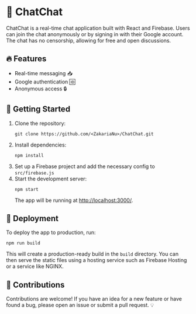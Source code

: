 <h1>💬 ChatChat</h1>
<p>ChatChat is a real-time chat application built with React and Firebase. Users can join the chat anonymously or by signing in with their Google account. The chat has no censorship, allowing for free and open discussions.</p>
<h2>🔥 Features</h2>
<ul>
  <li>Real-time messaging 📥</li>
  <li>Google authentication 🆔</li>
  <li>Anonymous access 🔒</li>
</ul>
<h2>🏁 Getting Started</h2>
<ol>
  <li>Clone the repository:
<pre><code>git clone https://github.com/&lt;ZakariaNu&gt;/ChatChat.git
</code></pre>
</li>
  <li>Install dependencies:
<pre><code>npm install
</code></pre>
</li>
  <li>Set up a Firebase project and add the necessary config to <code>src/firebase.js</code></li>
  <li>Start the development server:
<pre><code>npm start
</code></pre>
The app will be running at <a href="http://localhost:3000/">http://localhost:3000/</a>.</li>

</ol>
<h2>🚀 Deployment</h2>
<p>To deploy the app to production, run:</p>
<pre><code>npm run build
</code></pre>
<p>This will create a production-ready build in the <code>build</code> directory. You can then serve the static files using a hosting service such as Firebase Hosting or a service like NGINX.</p>
<h2>🤝 Contributions</h2>
<p>Contributions are welcome! If you have an idea for a new feature or have found a bug, please open an issue or submit a pull request. 💡</p>


